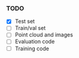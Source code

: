 ### TODO

- [x] Test set
- [ ] Train/val set
- [ ] Point cloud and images
- [ ] Evaluation code
- [ ] Training code
